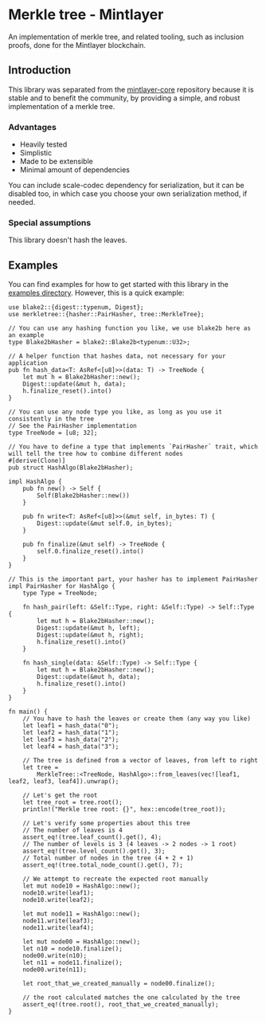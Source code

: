 # Merkle tree - Mintlayer

An implementation of merkle tree, and related tooling, such as inclusion proofs, done for the Mintlayer blockchain.

## Introduction

This library was separated from the [mintlayer-core](https://github.com/mintlayer/merkletree-mintlayer) repository because it is stable and to benefit the community, by providing a simple, and robust implementation of a merkle tree.

### Advantages

- Heavily tested
- Simplistic
- Made to be extensible
- Minimal amount of dependencies

You can include scale-codec dependency for serialization, but it can be disabled too, in which case you choose your own serialization method, if needed.

### Special assumptions

This library doesn't hash the leaves.

## Examples

You can find examples for how to get started with this library in the [examples directory](./examples/README.md). However, this is a quick example:

```
use blake2::{digest::typenum, Digest};
use merkletree::{hasher::PairHasher, tree::MerkleTree};

// You can use any hashing function you like, we use blake2b here as an example
type Blake2bHasher = blake2::Blake2b<typenum::U32>;

// A helper function that hashes data, not necessary for your application
pub fn hash_data<T: AsRef<[u8]>>(data: T) -> TreeNode {
    let mut h = Blake2bHasher::new();
    Digest::update(&mut h, data);
    h.finalize_reset().into()
}

// You can use any node type you like, as long as you use it consistently in the tree
// See the PairHasher implementation
type TreeNode = [u8; 32];

// You have to define a type that implements `PairHasher` trait, which will tell the tree how to combine different nodes
#[derive(Clone)]
pub struct HashAlgo(Blake2bHasher);

impl HashAlgo {
    pub fn new() -> Self {
        Self(Blake2bHasher::new())
    }

    pub fn write<T: AsRef<[u8]>>(&mut self, in_bytes: T) {
        Digest::update(&mut self.0, in_bytes);
    }

    pub fn finalize(&mut self) -> TreeNode {
        self.0.finalize_reset().into()
    }
}

// This is the important part, your hasher has to implement PairHasher
impl PairHasher for HashAlgo {
    type Type = TreeNode;

    fn hash_pair(left: &Self::Type, right: &Self::Type) -> Self::Type {
        let mut h = Blake2bHasher::new();
        Digest::update(&mut h, left);
        Digest::update(&mut h, right);
        h.finalize_reset().into()
    }

    fn hash_single(data: &Self::Type) -> Self::Type {
        let mut h = Blake2bHasher::new();
        Digest::update(&mut h, data);
        h.finalize_reset().into()
    }
}

fn main() {
    // You have to hash the leaves or create them (any way you like)
    let leaf1 = hash_data("0");
    let leaf2 = hash_data("1");
    let leaf3 = hash_data("2");
    let leaf4 = hash_data("3");

    // The tree is defined from a vector of leaves, from left to right
    let tree =
        MerkleTree::<TreeNode, HashAlgo>::from_leaves(vec![leaf1, leaf2, leaf3, leaf4]).unwrap();

    // Let's get the root
    let tree_root = tree.root();
    println!("Merkle tree root: {}", hex::encode(tree_root));

    // Let's verify some properties about this tree
    // The number of leaves is 4
    assert_eq!(tree.leaf_count().get(), 4);
    // The number of levels is 3 (4 leaves -> 2 nodes -> 1 root)
    assert_eq!(tree.level_count().get(), 3);
    // Total number of nodes in the tree (4 + 2 + 1)
    assert_eq!(tree.total_node_count().get(), 7);

    // We attempt to recreate the expected root manually
    let mut node10 = HashAlgo::new();
    node10.write(leaf1);
    node10.write(leaf2);

    let mut node11 = HashAlgo::new();
    node11.write(leaf3);
    node11.write(leaf4);

    let mut node00 = HashAlgo::new();
    let n10 = node10.finalize();
    node00.write(n10);
    let n11 = node11.finalize();
    node00.write(n11);

    let root_that_we_created_manually = node00.finalize();

    // the root calculated matches the one calculated by the tree
    assert_eq!(tree.root(), root_that_we_created_manually);
}
```
